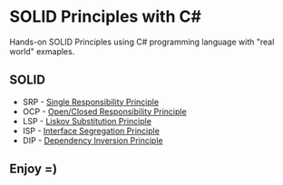 # SOLID Principles with C#

Hands-on SOLID Principles using C# programming language with "real world" exmaples.

## SOLID

- SRP - [Single Responsibility Principle]([https://github.com/richielybmp/solid-design-principles-in-c-sharp/tree/master/SRP.SingleResponsibilityPrinciple])
- OCP - [Open/Closed Responsibility Principle]([https://github.com/richielybmp/solid-design-principles-in-c-sharp/tree/master/OCP.OpenClosedPrinciple])
- LSP - [Liskov Substitution Principle]([https://github.com/richielybmp/solid-design-principles-in-c-sharp/tree/master/LSP.LiskovSubstitutionPrinciple])
- ISP - [Interface Segregation Principle]([https://github.com/richielybmp/solid-design-principles-in-c-sharp/tree/master/ISP.InterfaceSegregationPrinciple])
- DIP - [Dependency Inversion Principle]([https://github.com/richielybmp/solid-design-principles-in-c-sharp/tree/master/DIP.DependencyInversionPrinciple])


## Enjoy =)
